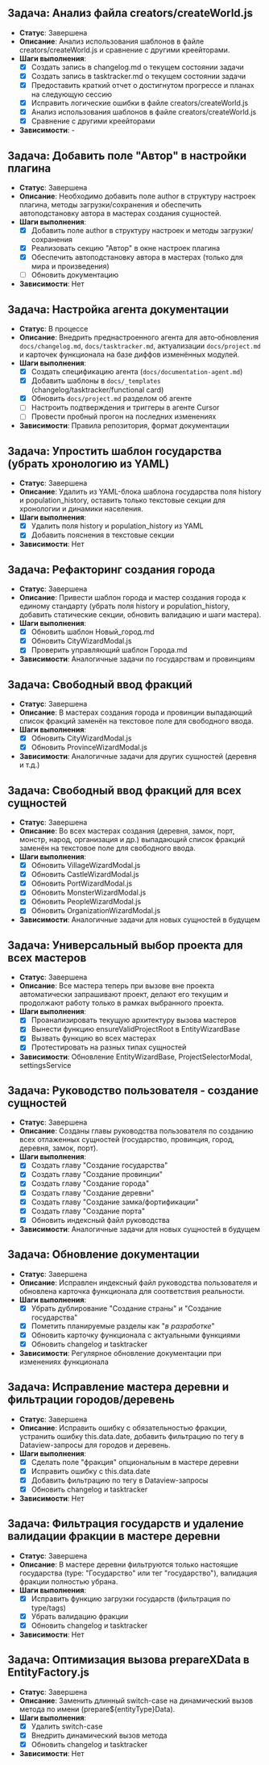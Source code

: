 ## Задача: Анализ файла creators/createWorld.js
- **Статус**: Завершена
- **Описание**: Анализ использования шаблонов в файле creators/createWorld.js и сравнение с другими креейторами.
- **Шаги выполнения**:
  - [x] Создать запись в changelog.md о текущем состоянии задачи
  - [x] Создать запись в tasktracker.md о текущем состоянии задачи
  - [x] Предоставить краткий отчет о достигнутом прогрессе и планах на следующую сессию
  - [x] Исправить логические ошибки в файле creators/createWorld.js
  - [x] Анализ использования шаблонов в файле creators/createWorld.js
  - [x] Сравнение с другими креейторами
- **Зависимости**: -

## Задача: Добавить поле "Автор" в настройки плагина
- **Статус**: Завершена
- **Описание**: Необходимо добавить поле author в структуру настроек плагина, методы загрузки/сохранения и обеспечить автоподстановку автора в мастерах создания сущностей.
- **Шаги выполнения**:
  - [x] Добавить поле author в структуру настроек и методы загрузки/сохранения
  - [x] Реализовать секцию "Автор" в окне настроек плагина
  - [x] Обеспечить автоподстановку автора в мастерах (только для мира и произведения)
  - [ ] Обновить документацию
- **Зависимости**: Нет

## Задача: Настройка агента документации
- **Статус**: В процессе
- **Описание**: Внедрить преднастроенного агента для авто‑обновления `docs/changelog.md`, `docs/tasktracker.md`, актуализации `docs/project.md` и карточек функционала на базе диффов изменённых модулей.
- **Шаги выполнения**:
  - [x] Создать спецификацию агента (`docs/documentation-agent.md`)
  - [x] Добавить шаблоны в `docs/_templates` (changelog/tasktracker/functional card)
  - [x] Обновить `docs/project.md` разделом об агенте
  - [ ] Настроить подтверждения и триггеры в агенте Cursor
  - [ ] Провести пробный прогон на последних изменениях
- **Зависимости**: Правила репозитория, формат документации
## Задача: Упростить шаблон государства (убрать хронологию из YAML)
- **Статус**: Завершена
- **Описание**: Удалить из YAML-блока шаблона государства поля history и population_history, оставить только текстовые секции для хронологии и динамики населения.
- **Шаги выполнения**:
  - [x] Удалить поля history и population_history из YAML
  - [x] Добавить пояснения в текстовые секции
- **Зависимости**: Нет

## Задача: Рефакторинг создания города
- **Статус**: Завершена
- **Описание**: Привести шаблон города и мастер создания города к единому стандарту (убрать поля history и population_history, добавить статические секции, обновить валидацию и шаги мастера).
- **Шаги выполнения**:
  - [x] Обновить шаблон Новый_город.md
  - [x] Обновить CityWizardModal.js
  - [x] Проверить управляющий шаблон Города.md
- **Зависимости**: Аналогичные задачи по государствам и провинциям

## Задача: Свободный ввод фракций
- **Статус**: Завершена
- **Описание**: В мастерах создания города и провинции выпадающий список фракций заменён на текстовое поле для свободного ввода.
- **Шаги выполнения**:
  - [x] Обновить CityWizardModal.js
  - [x] Обновить ProvinceWizardModal.js
- **Зависимости**: Аналогичные задачи для других сущностей (деревня и т.д.)

## Задача: Свободный ввод фракций для всех сущностей
- **Статус**: Завершена
- **Описание**: Во всех мастерах создания (деревня, замок, порт, монстр, народ, организация и др.) выпадающий список фракций заменён на текстовое поле для свободного ввода.
- **Шаги выполнения**:
  - [x] Обновить VillageWizardModal.js
  - [x] Обновить CastleWizardModal.js
  - [x] Обновить PortWizardModal.js
  - [x] Обновить MonsterWizardModal.js
  - [x] Обновить PeopleWizardModal.js
  - [x] Обновить OrganizationWizardModal.js
- **Зависимости**: Аналогичные задачи для новых сущностей в будущем

## Задача: Универсальный выбор проекта для всех мастеров
- **Статус**: Завершена
- **Описание**: Все мастера теперь при вызове вне проекта автоматически запрашивают проект, делают его текущим и продолжают работу только в рамках выбранного проекта.
- **Шаги выполнения**:
  - [x] Проанализировать текущую архитектуру вызова мастеров
  - [x] Вынести функцию ensureValidProjectRoot в EntityWizardBase
  - [x] Вызвать функцию во всех мастерах
  - [x] Протестировать на разных типах сущностей
- **Зависимости**: Обновление EntityWizardBase, ProjectSelectorModal, settingsService

## Задача: Руководство пользователя - создание сущностей
- **Статус**: Завершена
- **Описание**: Созданы главы руководства пользователя по созданию всех отлаженных сущностей (государство, провинция, город, деревня, замок, порт).
- **Шаги выполнения**:
  - [x] Создать главу "Создание государства"
  - [x] Создать главу "Создание провинции"
  - [x] Создать главу "Создание города"
  - [x] Создать главу "Создание деревни"
  - [x] Создать главу "Создание замка/фортификации"
  - [x] Создать главу "Создание порта"
  - [x] Обновить индексный файл руководства
- **Зависимости**: Аналогичные задачи для новых сущностей в будущем

## Задача: Обновление документации
- **Статус**: Завершена
- **Описание**: Исправлен индексный файл руководства пользователя и обновлена карточка функционала для соответствия реальности.
- **Шаги выполнения**:
  - [x] Убрать дублирование "Создание страны" и "Создание государства"
  - [x] Пометить планируемые разделы как "*в разработке*"
  - [x] Обновить карточку функционала с актуальными функциями
  - [x] Обновить changelog и tasktracker
- **Зависимости**: Регулярное обновление документации при изменениях функционала

## Задача: Исправление мастера деревни и фильтрации городов/деревень
- **Статус**: Завершена
- **Описание**: Исправить ошибку с обязательностью фракции, устранить ошибку this.data.date, добавить фильтрацию по тегу в Dataview-запросы для городов и деревень.
- **Шаги выполнения**:
  - [x] Сделать поле "фракция" опциональным в мастере деревни
  - [x] Исправить ошибку с this.data.date
  - [x] Добавить фильтрацию по тегу в Dataview-запросы
  - [x] Обновить changelog и tasktracker
- **Зависимости**: Нет

## Задача: Фильтрация государств и удаление валидации фракции в мастере деревни
- **Статус**: Завершена
- **Описание**: В мастере деревни фильтруются только настоящие государства (type: "Государство" или тег "государство"), валидация фракции полностью убрана.
- **Шаги выполнения**:
  - [x] Исправить функцию загрузки государств (фильтрация по type/tags)
  - [x] Убрать валидацию фракции
  - [x] Обновить changelog и tasktracker
- **Зависимости**: Нет

## Задача: Оптимизация вызова prepareXData в EntityFactory.js
- **Статус**: Завершена
- **Описание**: Заменить длинный switch-case на динамический вызов метода по имени (prepare${entityType}Data).
- **Шаги выполнения**:
  - [x] Удалить switch-case
  - [x] Внедрить динамический вызов метода
  - [x] Обновить changelog и tasktracker
- **Зависимости**: Нет
